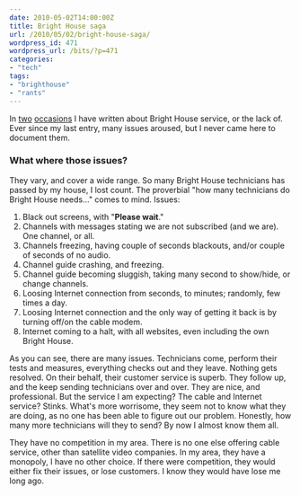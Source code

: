```yaml
---
date: 2010-05-02T14:00:00Z
title: Bright House saga
url: /2010/05/02/bright-house-saga/
wordpress_id: 471
wordpress_url: /bits/?p=471
categories:
- "tech"
tags:
- "brighthouse"
- "rants"
---
```


In <a href="/2009/10/05/avoid-brighthouse/" title="Avoid Bright House">two</a> <a href="/2009/10/09/bright-house-follow-up/" title="Bright House follow up">occasions</a> I have written about Bright House service, or the lack of. Ever since my last entry, many issues aroused, but I never came here to document them.

### What where those issues?

They vary, and cover a wide range. So many Bright House technicians has passed by my house, I lost count. The proverbial "how many technicians do Bright House needs..." comes to mind. Issues:

1. Black out screens, with "**Please wait**."
1. Channels with messages stating we are not subscribed (and we are). One channel, or all.
1. Channels freezing, having couple of seconds blackouts, and/or couple of seconds of no audio.
1. Channel guide crashing, and freezing.
1. Channel guide becoming sluggish, taking many second to show/hide, or change channels.
1. Loosing Internet connection from seconds, to minutes; randomly, few times a day.
1. Loosing Internet connection and the only way of getting it back is by turning off/on the cable modem.
1. Internet coming to a halt, with all websites, even including the own Bright House.

As you can see, there are many issues. Technicians come, perform their tests and measures, everything checks out and they leave. Nothing gets resolved. On their behalf, their customer service is superb. They follow up, and the keep sending technicians over and over. They are nice, and professional. But the service I am expecting? The cable and Internet service? Stinks. What's more worrisome, they seem not to know what they are doing, as no one has been able to figure out our problem. Honestly, how many more technicians will they to send? By now I almost know them all.

They have no competition in my area. There is no one else offering cable service, other than satellite video companies. In my area, they have a monopoly, I have no other choice. If there were competition, they would either fix their issues, or lose customers. I know they would have lose me long ago.
